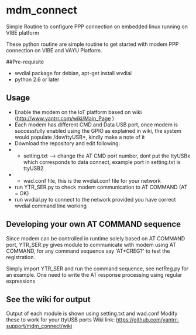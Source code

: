 # mdm_connect
Simple Routine to configure PPP connection on embedded linux running on VIBE platform

These python routine are simple routine to get started with modem PPP connection on VIBE and VAYU Platform.

##Pre-requisite 
* wvdial package for debian, apt-get install wvdial
* python 2.6 or later 

## Usage 
* Enable the modem on the IoT platform based on wiki (http://www.yantrr.com/wiki/Main_Page )
* Each modem has different CMD and Data USB port, once modem is successfully enabled using the GPIO as explained in wiki, the system would populate /dev/ttyUSB*, kindly make a note of it
* Download the repository and edit following: 
* * setting.txt --> change the AT CMD port number, dont put the ttyUSBx which corresponds to data connect, example port in setting.txt is ttyUSB2
* * wad.conf file, this is the wvdial.conf file for your network
* run YTR_SER.py to check modem communication to AT COMMAND (AT = OK)
* run wvdial.py to connect to the network provided you have correct wvdial command line working

## Developing your own AT COMMAND sequence 

Since modem can be controlled in runtime  solely based on AT COMMAND port, YTR_SER.py gives module to communicate with modem using AT COMMAND, for any command sequence say 'AT+CREG?' to test the registration.

Simply import YTR_SER  and run the command sequence, see netReg.py for an example. One need to write the AT response processing using regular expressions 


## See the wiki for output 
Output of each module is shown using setting.txt and wad.conf 
Modify these to work for your ttyUSB ports
Wiki link: https://github.com/yantrr-support/mdm_connect/wiki







